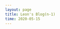 ```yaml
---
layout: page
title: Leon's Blog(n-1)
time: 2020-05-15
---
```

<!-- <style>
    .column {
  float: left;
  width: 100.0%;
  padding: 5px;d
}

<!-- /* Clear floats after image containers */
.row::after {
  content: "";
  clear: both;
  display: table;
  width: 200%;
} -->
<!-- h1 {text-align: left;}
</style> --> 

<div id="iframe_holder"></div>
<!-- <iframe src="{{site.baseurl}}//public/pages/Recurse" id="test" style="border:0px #000000 none;" name="Game name" scrolling="yes" frameborder="10" marginheight="5px" marginwidth="5px" height="1080px" width="1920px"></iframe> -->

<!-- Lol how do you do this, want to change the n in Leon's Blog(n) to be n - 1 -->
<script>
$( document ).ready(function() {
    var iframe = document.createElement('iframe');
    iframe.width = "1920px"
    iframe.id="test"
    iframe.height = "1080px"
    iframe.src = "{{site.baseurl}}//public/pages/Recurse"
    var place = document.getElementById("iframe_holder")
    console.log(place) 
    place.appendChild(iframe);
    setTimeout(()=>{
        var title = document.getElementById("test").contentDocument.body.querySelector("#blog_title")
        if (title){
            check = title.text
            console.log(check)
            index_1 = check.indexOf("(")
            index_2 = check.indexOf(")")
            word = check.slice(index_1,index_2+1)
            console.log(word)
            digits = word.length
            if (window.location === window.parent.location){
                check = check.substring(0, index_1+1) + "n-1" + ")"
                title.text = check
            } else {
                number = check.substring(index_1+1, index_2)
                check = check.substring(0, index_1+1) + "n-2" + ")"
                // check = check.substring(0, index_1) + "n-" + (digits - 2).toString() + ")"
                title.text = check
            }
            
        }
}, 1000)
 
    // 
    // var check = document.getElementById("test").contentWindow.document.getElementbyId("blog_title");

});

</script>
